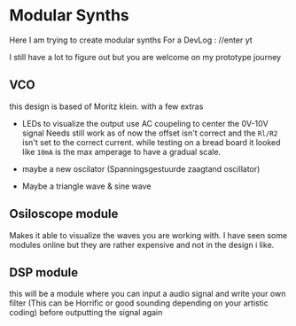 # Modular Synths
 Here I am trying to create modular synths For a DevLog : //enter yt


I still have a lot to figure out  but you are welcome on my prototype journey
## VCO 

this design is based of  Moritz klein. with a few extras

- LEDs to visualize the output
  use AC coupeling to center the 0V-10V signal
  Needs still work as of now the offset isn't correct and the `Rl/R2` isn't set to the correct current. while testing on a bread board it looked like `10mA` is the max amperage to have a gradual scale.
- maybe a new oscilator (Spanningsgestuurde zaagtand oscillator)
  
- Maybe a triangle wave & sine wave

## Osiloscope module 

Makes it able to visualize the waves you are working with. I have seen some modules online but they are rather expensive and not in the design i like.

## DSP module 

this will be a module where you can input a audio signal and write your own filter (This can be Horrific or good sounding depending on your artistic coding) before outputting the signal again



